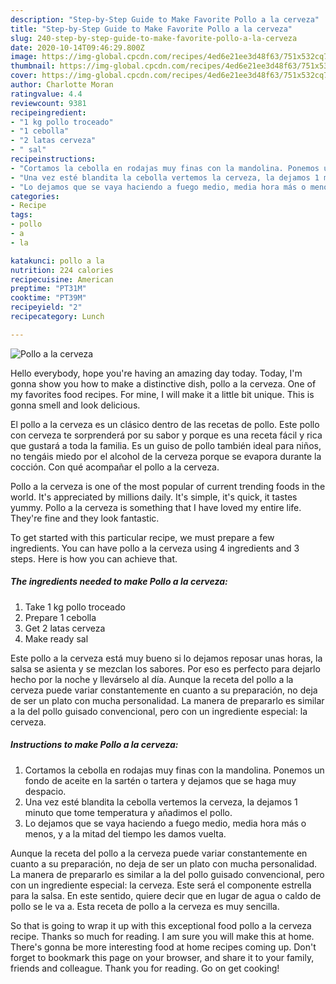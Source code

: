 ```yaml
---
description: "Step-by-Step Guide to Make Favorite Pollo a la cerveza"
title: "Step-by-Step Guide to Make Favorite Pollo a la cerveza"
slug: 240-step-by-step-guide-to-make-favorite-pollo-a-la-cerveza
date: 2020-10-14T09:46:29.800Z
image: https://img-global.cpcdn.com/recipes/4ed6e21ee3d48f63/751x532cq70/pollo-a-la-cerveza-foto-principal.jpg
thumbnail: https://img-global.cpcdn.com/recipes/4ed6e21ee3d48f63/751x532cq70/pollo-a-la-cerveza-foto-principal.jpg
cover: https://img-global.cpcdn.com/recipes/4ed6e21ee3d48f63/751x532cq70/pollo-a-la-cerveza-foto-principal.jpg
author: Charlotte Moran
ratingvalue: 4.4
reviewcount: 9381
recipeingredient:
- "1 kg pollo troceado"
- "1 cebolla"
- "2 latas cerveza"
- " sal"
recipeinstructions:
- "Cortamos la cebolla en rodajas muy finas con la mandolina. Ponemos un fondo de aceite en la sartén o tartera y dejamos que se haga muy despacio."
- "Una vez esté blandita la cebolla vertemos la cerveza, la dejamos 1 minuto que tome temperatura y añadimos el pollo."
- "Lo dejamos que se vaya haciendo a fuego medio, media hora más o menos, y a la mitad del tiempo les damos vuelta."
categories:
- Recipe
tags:
- pollo
- a
- la

katakunci: pollo a la 
nutrition: 224 calories
recipecuisine: American
preptime: "PT31M"
cooktime: "PT39M"
recipeyield: "2"
recipecategory: Lunch

---
```



![Pollo a la cerveza](https://img-global.cpcdn.com/recipes/4ed6e21ee3d48f63/751x532cq70/pollo-a-la-cerveza-foto-principal.jpg)

Hello everybody, hope you're having an amazing day today. Today, I'm gonna show you how to make a distinctive dish, pollo a la cerveza. One of my favorites food recipes. For mine, I will make it a little bit unique. This is gonna smell and look delicious.

El pollo a la cerveza es un clásico dentro de las recetas de pollo. Este pollo con cerveza te sorprenderá por su sabor y porque es una receta fácil y rica que gustará a toda la familia. Es un guiso de pollo también ideal para niños, no tengáis miedo por el alcohol de la cerveza porque se evapora durante la cocción. Con qué acompañar el pollo a la cerveza.

Pollo a la cerveza is one of the most popular of current trending foods in the world. It's appreciated by millions daily. It's simple, it's quick, it tastes yummy. Pollo a la cerveza is something that I have loved my entire life. They're fine and they look fantastic.


To get started with this particular recipe, we must prepare a few ingredients. You can have pollo a la cerveza using 4 ingredients and 3 steps. Here is how you can achieve that.

<!--inarticleads1-->

##### The ingredients needed to make Pollo a la cerveza:

1. Take 1 kg pollo troceado
1. Prepare 1 cebolla
1. Get 2 latas cerveza
1. Make ready  sal


Este pollo a la cerveza está muy bueno si lo dejamos reposar unas horas, la salsa se asienta y se mezclan los sabores. Por eso es perfecto para dejarlo hecho por la noche y llevárselo al día. Aunque la receta del pollo a la cerveza puede variar constantemente en cuanto a su preparación, no deja de ser un plato con mucha personalidad. La manera de prepararlo es similar a la del pollo guisado convencional, pero con un ingrediente especial: la cerveza. 

<!--inarticleads2-->

##### Instructions to make Pollo a la cerveza:

1. Cortamos la cebolla en rodajas muy finas con la mandolina. Ponemos un fondo de aceite en la sartén o tartera y dejamos que se haga muy despacio.
1. Una vez esté blandita la cebolla vertemos la cerveza, la dejamos 1 minuto que tome temperatura y añadimos el pollo.
1. Lo dejamos que se vaya haciendo a fuego medio, media hora más o menos, y a la mitad del tiempo les damos vuelta.


Aunque la receta del pollo a la cerveza puede variar constantemente en cuanto a su preparación, no deja de ser un plato con mucha personalidad. La manera de prepararlo es similar a la del pollo guisado convencional, pero con un ingrediente especial: la cerveza. Este será el componente estrella para la salsa. En este sentido, quiere decir que en lugar de agua o caldo de pollo se le va a. Esta receta de pollo a la cerveza es muy sencilla. 

So that is going to wrap it up with this exceptional food pollo a la cerveza recipe. Thanks so much for reading. I am sure you will make this at home. There's gonna be more interesting food at home recipes coming up. Don't forget to bookmark this page on your browser, and share it to your family, friends and colleague. Thank you for reading. Go on get cooking!
